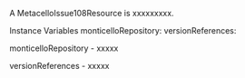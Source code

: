 A MetacelloIssue108Resource is xxxxxxxxx.Instance Variables	monticelloRepository:		<Object>	versionReferences:		<Object>monticelloRepository	- xxxxxversionReferences	- xxxxx